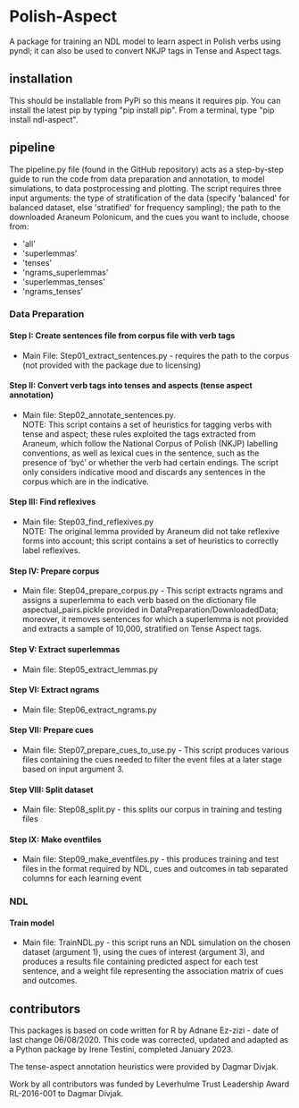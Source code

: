 # Polish-Aspect

A package for training an NDL model to learn aspect in Polish verbs using pyndl; it can also be used to convert NKJP tags in Tense and Aspect tags. 

## installation

This should be installable from PyPi so this means it requires pip. 
You can install the latest pip by typing "pip install pip".
From a terminal, type "pip install ndl-aspect".

## pipeline

The pipeline.py file (found in the GitHub repository) acts as a step-by-step guide to run the code from data preparation and annotation, to model simulations, to data postprocessing and plotting.
The script requires three input arguments: the type of stratification of the data (specify 'balanced' for balanced dataset, else 'stratified' for frequency sampling); the path to the downloaded Araneum Polonicum, and the cues you want to include, choose from:
- 'all'
- 'superlemmas'
- 'tenses'
- 'ngrams_superlemmas'
- 'superlemmas_tenses'
- 'ngrams_tenses'

### Data Preparation
#### Step I: Create sentences file from corpus file with verb tags 
 - Main File: Step01_extract_sentences.py - requires the path to the corpus (not provided with the package due to licensing)

#### Step II: Convert verb tags into tenses and aspects (tense aspect annotation) 

- Main file: Step02_annotate_sentences.py.  
NOTE: This script contains a set of heuristics for tagging verbs with tense and aspect; these rules exploited the tags extracted from Araneum, which follow the National Corpus of Polish (NKJP) labelling conventions, as well as lexical cues in the sentence, such as the presence of ‘być’ or whether the verb had certain endings. The script only considers indicative mood and discards any sentences in the corpus which are in the indicative.


#### Step III: Find reflexives
- Main file: Step03_find_reflexives.py  
NOTE: The original lemma provided by Araneum did not take reflexive forms into account; this script contains a set of heuristics to correctly label reflexives.

#### Step IV: Prepare corpus
- Main file: Step04_prepare_corpus.py - This script extracts ngrams and assigns a superlemma to each verb based on the dictionary file aspectual_pairs.pickle provided in DataPreparation/DownloadedData; moreover, it removes sentences for which a superlemma is not provided and extracts a sample of 10,000, stratified on Tense Aspect tags.

#### Step V: Extract superlemmas
- Main file: Step05_extract_lemmas.py

#### Step VI: Extract ngrams
- Main file: Step06_extract_ngrams.py

#### Step VII: Prepare cues
- Main file: Step07_prepare_cues_to_use.py - This script produces various files containing the cues needed to filter the event files at a later stage based on input argument 3.

#### Step VIII: Split dataset
- Main file: Step08_split.py - this splits our corpus in training and testing files

#### Step IX: Make eventfiles
- Main file: Step09_make_eventfiles.py - this produces training and test files in the format required by NDL, cues and outcomes in tab separated columns for each learning event


### NDL

#### Train model
- Main file: TrainNDL.py - this script runs an NDL simulation on the chosen dataset (argument 1), using the cues of interest (argument 3), and produces a results file containing predicted aspect for each test sentence, and a weight file representing the association matrix of cues and outcomes.


## contributors

This packages is based on code written for R by Adnane Ez-zizi - date of last change 06/08/2020. This code was corrected, updated and adapted as a Python package by Irene Testini, completed January 2023.

The tense-aspect annotation heuristics were provided by Dagmar Divjak.

Work by all contributors was funded by Leverhulme Trust Leadership Award RL-2016-001 to Dagmar Divjak.
